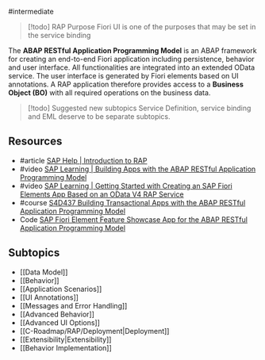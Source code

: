 
#intermediate

> [!todo] RAP Purpose 
> Fiori UI is one of the purposes that may be set in the service binding

The **ABAP RESTful Application Programming Model** is an ABAP framework for creating an end-to-end Fiori application including persistence, behavior and user interface. All functionalities are integrated into an extended OData service. The user interface is generated by Fiori elements based on UI annotations.
A RAP application therefore provides access to a **Business Object (BO)** with all required operations on the business data.

> [!todo] Suggested new subtopics 
> Service Definition, service binding and EML deserve to be separate subtopics.

## Resources
- #article [SAP Help | Introduction to RAP](https://help.sap.com/docs/ABAP_PLATFORM_NEW/fc4c71aa50014fd1b43721701471913d/289477a81eec4d4e84c0302fb6835035.html?locale=en-US)
- #video [SAP Learning | Building Apps with the ABAP RESTful Application Programming Model](https://learning.sap.com/courses/building-apps-with-the-abap-restful-application-programming-model)
- #video [SAP Learning | Getting Started with Creating an SAP Fiori Elements App Based on an OData V4 RAP Service](https://learning.sap.com/learning-journeys/getting-started-with-creating-an-sap-fiori-elements-app-based-on-an-odata-v4-rap-service)
- #course [S4D437 Building Transactional Apps with the ABAP RESTful Application Programming Model](https://training.sap.com/course/s4d437-building-transactional-apps-with-the-abap-restful-application-programming-model-classroom-024-de-de/?)
- Code [SAP Fiori Element Feature Showcase App for the ABAP RESTful Application Programming Model](https://github.com/SAP-samples/abap-platform-fiori-feature-showcase/tree/main)
## Subtopics
- [[Data Model]]
- [[Behavior]]
- [[Application Scenarios]]
- [[UI Annotations]]
- [[Messages and Error Handling]]
- [[Advanced Behavior]]
- [[Advanced UI Options]]
- [[C-Roadmap/RAP/Deployment|Deployment]]
- [[Extensibility|Extensibility]]
- [[Behavior Implementation]]